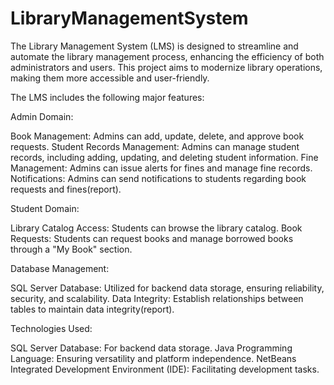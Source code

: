 # LibraryManagementSystem

The Library Management System (LMS) is designed to streamline and automate the library management process, enhancing the efficiency of both administrators and users. This project aims to modernize library operations, making them more accessible and user-friendly.

The LMS includes the following major features:

Admin Domain:

Book Management: Admins can add, update, delete, and approve book requests.
Student Records Management: Admins can manage student records, including adding, updating, and deleting student information.
Fine Management: Admins can issue alerts for fines and manage fine records.
Notifications: Admins can send notifications to students regarding book requests and fines​(report)​.

Student Domain:

Library Catalog Access: Students can browse the library catalog.
Book Requests: Students can request books and manage borrowed books through a "My Book" section.

Database Management:

SQL Server Database: Utilized for backend data storage, ensuring reliability, security, and scalability.
Data Integrity: Establish relationships between tables to maintain data integrity​(report)​.

Technologies Used:

SQL Server Database: For backend data storage.
Java Programming Language: Ensuring versatility and platform independence.
NetBeans Integrated Development Environment (IDE): Facilitating development tasks.



